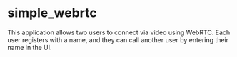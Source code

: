 # simple_webrtc
This application allows two users to connect via video using WebRTC. Each user registers with a name, and they can call another user by entering their name in the UI.
